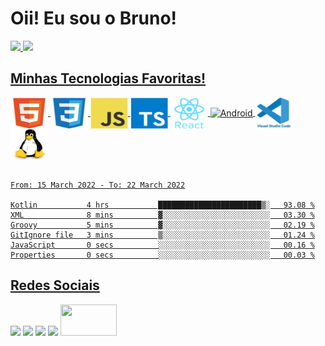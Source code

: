 # Oii! Eu sou  o Bruno!
 <div>
  <a href="https://github.com/brunog-github">
  <img height="150em" src="https://github-readme-stats.vercel.app/api?username=brunog-github&show_icons=true&theme=dark&include_all_commits=true&count_private=true"/>
  <img height="150em" src="https://github-readme-stats.vercel.app/api/top-langs/?username=brunog-github&layout=compact&langs_count=7&theme=dark"/>
</div>

## Minhas Tecnologias Favoritas!
<div style="display: inline_block">
  <img align="center" alt="HTML" height="50" width="60" src="https://raw.githubusercontent.com/devicons/devicon/master/icons/html5/html5-original.svg">
  <img align="center" alt="CSS3" height="50" width="60" src="https://raw.githubusercontent.com/devicons/devicon/master/icons/css3/css3-original.svg">
  <img align="center" alt="JavaScript" height="50" width="60" src="https://raw.githubusercontent.com/devicons/devicon/00f02ef57fb7601fd1ddcc2fe6fe670fef3ae3e4/icons/javascript/javascript-original.svg">
  <img align="center" alt="TypeScript" height="50" width="60" src="https://raw.githubusercontent.com/devicons/devicon/00f02ef57fb7601fd1ddcc2fe6fe670fef3ae3e4/icons/typescript/typescript-plain.svg">
 <img align="center" alt="React" height="50" width="60" src="https://raw.githubusercontent.com/devicons/devicon/00f02ef57fb7601fd1ddcc2fe6fe670fef3ae3e4/icons/react/react-original-wordmark.svg">
  <img align="center" alt="Android" height="75" width="75" src="https://1.bp.blogspot.com/-LgTa-xDiknI/X4EflN56boI/AAAAAAAAPuk/24YyKnqiGkwRS9-_9suPKkfsAwO4wHYEgCLcBGAsYHQ/s0/image9.png">
  <img align="center" alt="Visual Studio Code" height="50" width="60" src="https://raw.githubusercontent.com/devicons/devicon/9f4f5cdb393299a81125eb5127929ea7bfe42889/icons/vscode/vscode-original-wordmark.svg">
  <img align="center" alt="Linux" height="50" width="60" src="https://raw.githubusercontent.com/devicons/devicon/9f4f5cdb393299a81125eb5127929ea7bfe42889/icons/linux/linux-original.svg">
</div><br>
  
 <!--START_SECTION:waka-->

```text
From: 15 March 2022 - To: 22 March 2022

Kotlin           4 hrs           ███████████████████████▒░   93.08 %
XML              8 mins          ▓░░░░░░░░░░░░░░░░░░░░░░░░   03.30 %
Groovy           5 mins          ▓░░░░░░░░░░░░░░░░░░░░░░░░   02.19 %
GitIgnore file   3 mins          ▒░░░░░░░░░░░░░░░░░░░░░░░░   01.24 %
JavaScript       0 secs          ░░░░░░░░░░░░░░░░░░░░░░░░░   00.16 %
Properties       0 secs          ░░░░░░░░░░░░░░░░░░░░░░░░░   00.03 %
```

<!--END_SECTION:waka-->
 
 
## Redes Sociais 
 
<div> 
 <a href = "https://www.linkedin.com/in/bruno547"><img src="https://img.shields.io/badge/-LinkedIn-%230077B5?style=for-the-badge&logo=linkedin&logoColor=white" target="_blank"></a>
  <a href="https://instagram.com/bruno91748" target="_blank"><img src="https://img.shields.io/badge/-Instagram-%23E4405F?style=for-the-badge&logo=instagram&logoColor=white" target="_blank"></a>
 	<a href="https://www.twitch.tv/bruno4775" target="_blank"><img src="https://img.shields.io/badge/Twitch-9146FF?style=for-the-badge&logo=twitch&logoColor=white" target="_blank"></a>
  <a href = "mailto:bruno.g.p897@gmail.com"><img src="https://img.shields.io/badge/-Gmail-%23333?style=for-the-badge&logo=gmail&logoColor=white" target="_blank"></a>
 <a href = "https://g.dev/brunodev"><img src="https://assets.thehansindia.com/hansindia-bucket/google_7926.jpg" target="_blank" width=90 height=50></a>
 </div>
 
